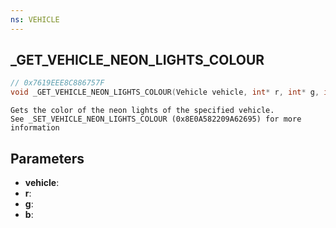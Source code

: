 ```yaml
---
ns: VEHICLE
---
```

## _GET_VEHICLE_NEON_LIGHTS_COLOUR

```c
// 0x7619EEE8C886757F
void _GET_VEHICLE_NEON_LIGHTS_COLOUR(Vehicle vehicle, int* r, int* g, int* b);
```

```
Gets the color of the neon lights of the specified vehicle.  
See _SET_VEHICLE_NEON_LIGHTS_COLOUR (0x8E0A582209A62695) for more information  
```

## Parameters
* **vehicle**: 
* **r**: 
* **g**: 
* **b**: 

